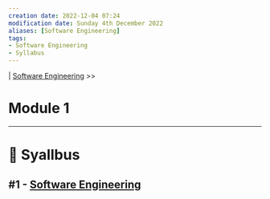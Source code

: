 ```yaml
---
creation date: 2022-12-04 07:24
modification date: Sunday 4th December 2022
aliases: [Software Engineering] 
tags: 
- Software Engineering
- Syllabus
---
```


| [Software Engineering](2023-01-19-Software_Engineering.md) >>

# Module 1
---
# 📕 Syallbus

##  #1 - [Software Engineering](2023-01-19-Software_Engineering) 